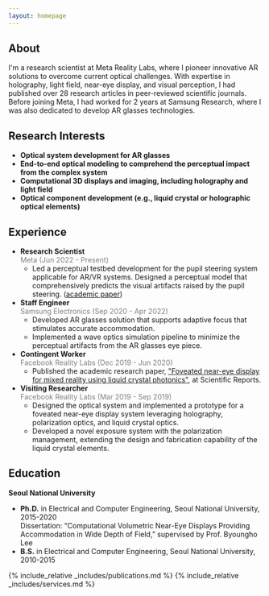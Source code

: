 ```yaml
---
layout: homepage
---
```


## About

I'm a research scientist at Meta Reality Labs, where I pioneer innovative AR solutions to overcome current optical challenges. With expertise in holography, light field, near-eye display, and visual perception, I had published over 28 research articles in peer-reviewed scientific journals. Before joining Meta, I had worked for 2 years at Samsung Research, where I was also dedicated to develop AR glasses technologies.

## Research Interests

- **Optical system development for AR glasses** 
- **End-to-end optical modeling to comprehend the perceptual impact from the complex system**
- **Computational 3D displays and imaging, including holography and light field** 
- **Optical component development (e.g., liquid crystal or holographic optical elements)** 

## Experience

- **Research Scientist** <br>
  <span style="color:gray;">Meta (Jun 2022 - Present)</span>
   - Led a perceptual testbed development for the pupil steering system applicable for AR/VR systems. Designed a perceptual model that comprehensively predicts the visual artifacts raised by the pupil steering. (<a href="https://dl.acm.org/doi/10.1145/3641519.3657486"><u>academic paper</u></a>)
- **Staff Engineer** <br>
  <span style="color:gray;">Samsung Electronics (Sep 2020 - Apr 2022)</span>
   - Developed AR glasses solution that supports adaptive focus that stimulates accurate accommodation.
   - Implemented a wave optics simulation pipeline to minimize the perceptual artifacts from the AR glasses eye piece.
- **Contingent Worker**<br>
  <span style="color:gray;">Facebook Reality Labs (Dec 2019 - Jun 2020)</span>
  - Published the academic research paper, <a href="https://www.nature.com/articles/s41598-020-72555-w"><u>"Foveated near-eye display for mixed reality using liquid crystal photonics"</u></a>, at Scientific Reports.
- **Visiting Researcher**<br>
  <span style="color:gray;">Facebook Reality Labs (Mar 2019 - Sep 2019)</span>
   - Designed the optical system and implemented a prototype for a foveated near-eye display system leveraging holography, polarization optics, and liquid crystal optics.
   - Developed a novel exposure system with the polarization management, extending the design and fabrication capability of the liquid crystal elements.
 
## Education

 **Seoul National University**
- <strong>Ph.D.</strong> in Electrical and Computer Engineering, Seoul National University, 2015-2020
  <br>Dissertation: “Computational Volumetric Near-Eye Displays Providing Accommodation in Wide Depth of Field,” supervised by Prof. Byoungho Lee 
- <strong>B.S.</strong> in Electrical and Computer Engineering, Seoul National University, 2010-2015 


  
{% include_relative _includes/publications.md %}
{% include_relative _includes/services.md %}

